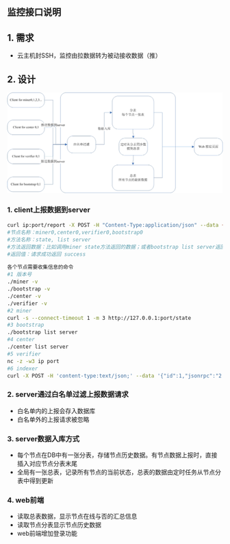 ## 监控接口说明

## 1. 需求
- 云主机封SSH，监控由拉数据转为被动接收数据（推）

## 2. 设计
![Alt text](./static/archive.jpg)

### 1. client上报数据到server
```bash
curl ip:port/report -X POST -H "Content-Type:application/json" --data {\"name\":\"节点名称\",\"version\":\"版本号\",\"crash\":\"crash数量\",\"method\":\"方法名称\",\"data\":\"方法放回的数据\"}
#节点名称：miner0,center0,verifier0,bootstrap0
#方法名称：state, list server
#方法返回数据：比如调用miner state方法返回的数据；或者bootstrap list server返回的数据
#返回值：请求成功返回 success
```
```bash
各个节点需要收集信息的命令
#1 版本号
./miner -v
./bootstrap -v
./center -v
./verifier -v
#2 miner
curl -s --connect-timeout 1 -m 3 http://127.0.0.1:port/state
#3 bootstrap
./bootstrap list server
#4 center
./center list server
#5 verifier
nc -z -w3 ip port
#6 indexer
curl -X POST -H 'content-type:text/json;' --data '{"id":1,"jsonrpc":"2.0","method":"AllValidMiner"}' http://indexrpc.testnet.pp.io:18030/rpc
```

### 2. server通过白名单过滤上报数据请求
  - 白名单内的上报会存入数据库
  - 白名单外的上报请求被忽略

### 3. server数据入库方式
  - 每个节点在DB中有一张分表，存储节点历史数据。有节点数据上报时，直接插入对应节点分表末尾
  - 全局有一张总表，记录所有节点的当前状态，总表的数据由定时任务从节点分表中得到更新

### 4. web前端
  - 读取总表数据，显示节点在线与否的汇总信息
  - 读取节点分表显示节点历史数据
  - web前端增加登录功能

